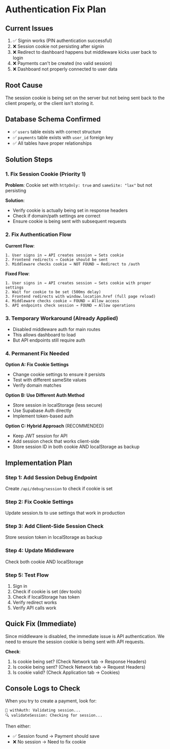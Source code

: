 # Authentication Fix Plan

## Current Issues

1. ✅ Signin works (PIN authentication successful)
2. ❌ Session cookie not persisting after signin
3. ❌ Redirect to dashboard happens but middleware kicks user back to login
4. ❌ Payments can't be created (no valid session)
5. ❌ Dashboard not properly connected to user data

## Root Cause

The session cookie is being set on the server but not being sent back to the client properly, or the client isn't storing it.

## Database Schema Confirmed

- ✅ `users` table exists with correct structure
- ✅ `payments` table exists with `user_id` foreign key
- ✅ All tables have proper relationships

## Solution Steps

### 1. Fix Session Cookie (Priority 1)

**Problem**: Cookie set with `httpOnly: true` and `sameSite: "lax"` but not persisting

**Solution**: 
- Verify cookie is actually being set in response headers
- Check if domain/path settings are correct
- Ensure cookie is being sent with subsequent requests

### 2. Fix Authentication Flow

**Current Flow**:
```
1. User signs in → API creates session → Sets cookie
2. Frontend redirects → Cookie should be sent
3. Middleware checks cookie → NOT FOUND → Redirect to /auth
```

**Fixed Flow**:
```
1. User signs in → API creates session → Sets cookie with proper settings
2. Wait for cookie to be set (500ms delay)
3. Frontend redirects with window.location.href (full page reload)
4. Middleware checks cookie → FOUND → Allow access
5. API endpoints check session → FOUND → Allow operations
```

### 3. Temporary Workaround (Already Applied)

- Disabled middleware auth for main routes
- This allows dashboard to load
- But API endpoints still require auth

### 4. Permanent Fix Needed

**Option A: Fix Cookie Settings**
- Change cookie settings to ensure it persists
- Test with different sameSite values
- Verify domain matches

**Option B: Use Different Auth Method**
- Store session in localStorage (less secure)
- Use Supabase Auth directly
- Implement token-based auth

**Option C: Hybrid Approach** (RECOMMENDED)
- Keep JWT session for API
- Add session check that works client-side
- Store session ID in both cookie AND localStorage as backup

## Implementation Plan

### Step 1: Add Session Debug Endpoint
Create `/api/debug/session` to check if cookie is set

### Step 2: Fix Cookie Settings
Update session.ts to use settings that work in production

### Step 3: Add Client-Side Session Check
Store session token in localStorage as backup

### Step 4: Update Middleware
Check both cookie AND localStorage

### Step 5: Test Flow
1. Sign in
2. Check if cookie is set (dev tools)
3. Check if localStorage has token
4. Verify redirect works
5. Verify API calls work

## Quick Fix (Immediate)

Since middleware is disabled, the immediate issue is API authentication.
We need to ensure the session cookie is being sent with API requests.

**Check**:
1. Is cookie being set? (Check Network tab → Response Headers)
2. Is cookie being sent? (Check Network tab → Request Headers)
3. Is cookie valid? (Check Application tab → Cookies)

## Console Logs to Check

When you try to create a payment, look for:
```
🔐 withAuth: Validating session...
🔍 validateSession: Checking for session...
```

Then either:
- ✅ Session found → Payment should save
- ❌ No session → Need to fix cookie
